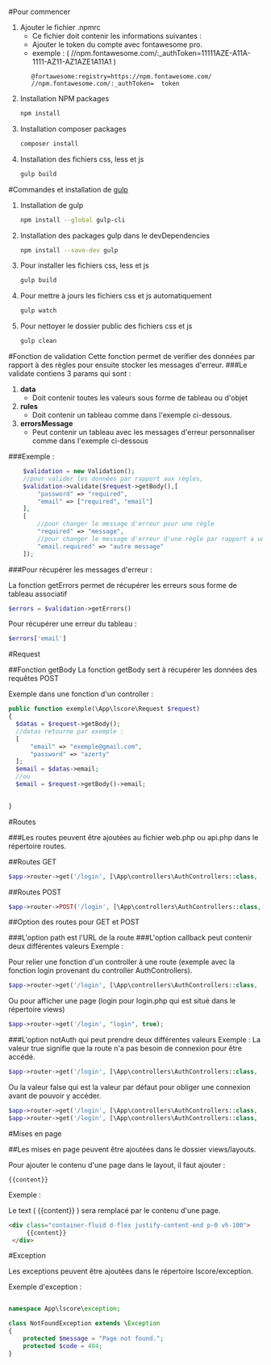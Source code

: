<!-- POUR COMMENCER -->
#Pour commencer

1. Ajouter le fichier .npmrc
   - Ce fichier doit contenir les informations suivantes : 
   - Ajouter le token du compte avec fontawesome pro.
   - exemple : (  //npm.fontawesome.com/:_authToken=11111AZE-A11A-1111-AZ11-AZ1AZE1A11A1 )
   ```text
      @fortawesome:registry=https://npm.fontawesome.com/
      //npm.fontawesome.com/:_authToken=  token 
   ``` 
2. Installation NPM packages
   ```sh
   npm install
   ```
3. Installation composer packages
   ```sh
   composer install
   ```
4. Installation des fichiers css, less et js
   ```sh
   gulp build
   ```
<!-- Commandes et installation de GULP -->   
#Commandes et installation de [gulp](https://gulpjs.com/docs/en/getting-started/quick-start)

1. Installation de gulp
   ```sh
   npm install --global gulp-cli   
   ```
2. Installation des packages gulp dans le devDependencies
   ```sh
   npm install --save-dev gulp
   ```
4. Pour installer les fichiers css, less et js
   ```sh
   gulp build
   ```
5. Pour mettre à jours les fichiers css et js automatiquement
   ```sh
   gulp watch    
   ```
6. Pour nettoyer le dossier public des fichiers css et js
   ```sh
   gulp clean
   ```



<!-- FONCTION VALIDATE -->
#Fonction de validation
Cette fonction permet de verifier des données par rapport à des règles pour ensuite stocker les messages d'erreur.
###Le validate contiens 3 params qui sont : <br>
1. **data** 
    - Doit contenir toutes les valeurs sous forme de tableau ou d'objet
2. **rules**
    - Doit contenir un tableau comme dans l'exemple ci-dessous.
3. **errorsMessage**
    - Peut contenir un tableau avec les messages d'erreur personnaliser comme dans l'exemple ci-dessous

###Exemple :    
```php
    $validation = new Validation();
    //pour valider les données par rapport aux règles,
    $validation->validate($request->getBody(),[
        "password" => "required",
        "email" => ["required", "email"]
    ],
    [
        //pour changer le message d'erreur pour une règle  
        "required" => "message",
        //pour changer le message d'erreur d'une règle par rapport a un champ
        "email.required" => "autre message"
    ]);
```
###Pour récupérer les messages d'erreur :

La fonction getErrors permet de récupérer les erreurs sous forme de tableau associatif
```php
$errors = $validation->getErrors()
```
Pour récupérer une erreur du tableau : 
```php
$errors['email']
```
<!-- REQUEST -->
#Request

##Fonction getBody
La fonction getBody sert à récupérer les données des requêtes POST

Exemple dans une fonction d'un controller : 
```php
public function exemple(\App\lscore\Request $request)
{
  $datas = $request->getBody();
  //datas retourne par exemple :
  [
      "email" => "exemple@gmail.com",
      "password" => "azerty"
  ];
  $email = $datas->email;
  //ou 
  $email = $request->getBody()->email;

  
}
```
<!-- Routes -->
#Routes

###Les routes peuvent être ajoutées au fichier web.php ou api.php dans le répertoire routes.

##Routes GET

```php
$app->router->get('/login', [\App\controllers\AuthControllers::class, 'login'], true);
```

##Routes POST

```php
$app->router->POST('/login', [\App\controllers\AuthControllers::class, 'login'], true);
```
##Option des routes pour GET et POST

###L'option path est l'URL de la route
###L'option callback peut contenir deux différentes valeurs 
Exemple : 

Pour relier une fonction d'un controller à une route (exemple avec la fonction login provenant du controller AuthControllers).
```php
$app->router->get('/login', [\App\controllers\AuthControllers::class, 'login'], true);
```
Ou pour afficher une page (login pour login.php qui est situé dans le répertoire views)
```php
$app->router->get('/login', "login", true);
```
###L'option notAuth qui peut prendre deux différentes valeurs
Exemple :
La valeur true signifie que la route n'a pas besoin de connexion pour être accédé.
```php
$app->router->get('/login', [\App\controllers\AuthControllers::class, 'login'], true);
```
Ou la valeur false qui est la valeur par défaut pour obliger une connexion avant de pouvoir y accéder.
```php
$app->router->get('/login', [\App\controllers\AuthControllers::class, 'login'], false);
$app->router->get('/login', [\App\controllers\AuthControllers::class, 'login']);
```

<!-- Mises en page -->
#Mises en page

##Les mises en page peuvent être ajoutées dans le dossier views/layouts.

Pour ajouter le contenu d'une page dans le layout, il faut ajouter : 

```text
{{content}}
```
Exemple :

Le text ( {{content}} ) sera remplacé par le contenu d'une page.
```html
<div class="container-fluid d-flex justify-content-end p-0 vh-100">
     {{content}}
 </div>
```
<!-- Exception -->
#Exception

Les exceptions peuvent être ajoutées dans le répertoire lscore/exception.

Exemple d'exception :
```php

namespace App\lscore\exception;

class NotFoundException extends \Exception
{
    protected $message = "Page not found.";
    protected $code = 404;
}
```

